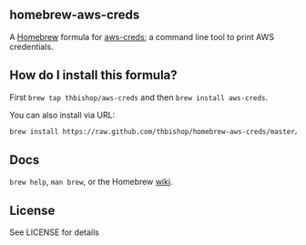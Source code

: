 ## homebrew-aws-creds

A [Homebrew][homebrew] formula for [aws-creds][]; a command line tool to print AWS credentials.

## How do I install this formula?

First `brew tap thbishop/aws-creds` and then `brew install aws-creds`.

You can also install via URL:

```sh
brew install https://raw.github.com/thbishop/homebrew-aws-creds/master/aws-creds.rb
```

## Docs

`brew help`, `man brew`, or the Homebrew [wiki][].

## License
See LICENSE for details

[aws-creds]: https://github.com/thbishop/aws-creds
[homebrew]: http://brew.sh/
[wiki]: http://wiki.github.com/Homebrew/homebrew

